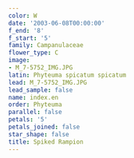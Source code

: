 ```yaml
---
color: W
date: '2003-06-08T00:00:00'
f_end: '8'
f_start: '5'
family: Campanulaceae
flower_type: C
image:
- M_7-5752_IMG.JPG
latin: Phyteuma spicatum spicatum
lead: M_7-5752_IMG.JPG
lead_sample: false
name: index.en
order: Phyteuma
parallel: false
petals: '5'
petals_joined: false
star_shape: false
title: Spiked Rampion
---
```


